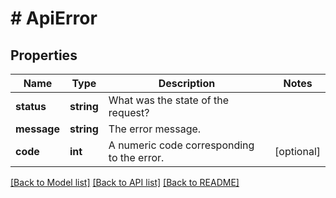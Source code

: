 # # ApiError

## Properties

Name | Type | Description | Notes
------------ | ------------- | ------------- | -------------
**status** | **string** | What was the state of the request? |
**message** | **string** | The error message. |
**code** | **int** | A numeric code corresponding to the error. | [optional]

[[Back to Model list]](../../README.md#models) [[Back to API list]](../../README.md#endpoints) [[Back to README]](../../README.md)
